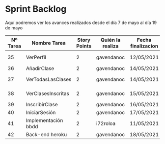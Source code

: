# Sprint Backlog 

Aquí podremos ver los avances realizados desde el día 7 de mayo al día 19 de mayo

| Nº Tarea | Nombre Tarea | Story Points | Quién la realiza | Fecha finalizacion | Duración  |
|---|---|---|---|---|---|
| 35 | VerPerfil | 2 | gavendanoc | 12/05/2021 | 1 hora 45 min |
| 36 | AñadirClase | 2 | gavendanoc | 14/05/2021 | 2 hora |
| 37 | VerTodasLasClases | 2 | gavendanoc | 14/05/2021 | 1 hora y 30 min |
| 38 | VerClasesInscritas | 2 | gavendanoc | 15/05/2021 | 1 hora y 30 min |
| 39 | InscribirClase | 2 | gavendanoc | 16/05/2021 | 2 hora |
| 40 | IniciarSesión | 2 | gavendanoc | 17/05/2021 | 2 hora |
| 41 | Implementación bbdd | 2 | i72roloa | 11/05/2021 | 2 hora y 25 min |
| 42 | Back-end heroku | 2 | gavendanoc | 18/05/2021 | 2 hora |
